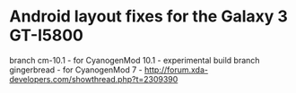 Android layout fixes for the Galaxy 3 GT-I5800
==================================

branch cm-10.1 - for CyanogenMod 10.1 - experimental build
branch gingerbread - for CyanogenMod 7 - http://forum.xda-developers.com/showthread.php?t=2309390
